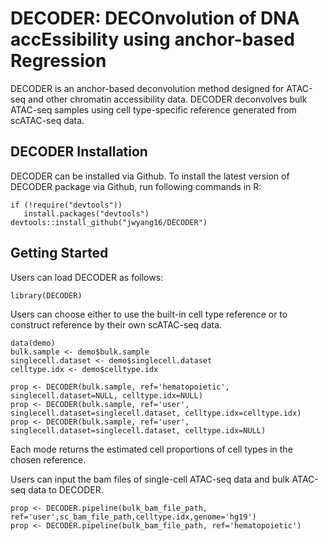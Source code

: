 # DECODER: DECOnvolution of DNA accEssibility using anchor-based Regression

DECODER is an anchor-based deconvolution method designed for ATAC-seq and other chromatin accessibility data. DECODER deconvolves bulk ATAC-seq samples using cell type-specific reference generated from scATAC-seq data. 


## DECODER Installation

DECODER can be installed via Github.
To install the latest version of DECODER package via Github, run following commands in R:

	if (!require("devtools"))
	   install.packages("devtools")
	devtools::install_github("jwyang16/DECODER")


## Getting Started

Users can load DECODER as follows:
	
	library(DECODER)

Users can choose either to use the built-in cell type reference or to construct reference by their own scATAC-seq data.

	data(demo)
	bulk.sample <- demo$bulk.sample
	singlecell.dataset <- demo$singlecell.dataset
	celltype.idx <- demo$celltype.idx
	
	prop <- DECODER(bulk.sample, ref='hematopoietic', singlecell.dataset=NULL, celltype.idx=NULL)
	prop <- DECODER(bulk.sample, ref='user', singlecell.dataset=singlecell.dataset, celltype.idx=celltype.idx)
	prop <- DECODER(bulk.sample, ref='user', singlecell.dataset=singlecell.dataset, celltype.idx=NULL)

Each mode returns the estimated cell proportions of cell types in the chosen reference.

Users can input the bam files of single-cell ATAC-seq data and bulk ATAC-seq data to DECODER.
	
	prop <- DECODER.pipeline(bulk_bam_file_path, ref='user',sc_bam_file_path,celltype.idx,genome='hg19')
	prop <- DECODER.pipeline(bulk_bam_file_path, ref='hematopoietic')
